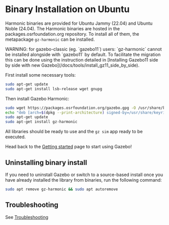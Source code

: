 # Binary Installation on Ubuntu

Harmonic binaries are provided for Ubuntu Jammy (22.04) and Ubuntu Noble (24.04). The
Harmonic binaries are hosted in the packages.osrfoundation.org repository.
To install all of them, the metapackage `gz-harmonic` can be installed.

<div class="warning">
WARNING: for gazebo-classic (eg. `gazebo11`) users: `gz-harmonic` cannot be
installed alongside with `gazebo11` by default. To facilitate the migration
this can be done using the instruction detailed in
[Installing Gazebo11 side by side with new Gazebo](/docs/tools/install_gz11_side_by_side).
</div>

First install some necessary tools:

```bash
sudo apt-get update
sudo apt-get install lsb-release wget gnupg
```

Then install Gazebo Harmonic:


```bash
sudo wget https://packages.osrfoundation.org/gazebo.gpg -O /usr/share/keyrings/pkgs-osrf-archive-keyring.gpg
echo "deb [arch=$(dpkg --print-architecture) signed-by=/usr/share/keyrings/pkgs-osrf-archive-keyring.gpg] http://packages.osrfoundation.org/gazebo/ubuntu-stable $(lsb_release -cs) main" | sudo tee /etc/apt/sources.list.d/gazebo-stable.list > /dev/null
sudo apt-get update
sudo apt-get install gz-harmonic
```

All libraries should be ready to use and the `gz sim` app ready to be executed.

Head back to the [Getting started](/docs/all/getstarted)
page to start using Gazebo!


## Uninstalling binary install

If you need to uninstall Gazebo or switch to a source-based install once you
have already installed the library from binaries, run the following command:

```bash
sudo apt remove gz-harmonic && sudo apt autoremove
```

## Troubleshooting

See [Troubleshooting](/docs/harmonic/troubleshooting#ubuntu)
